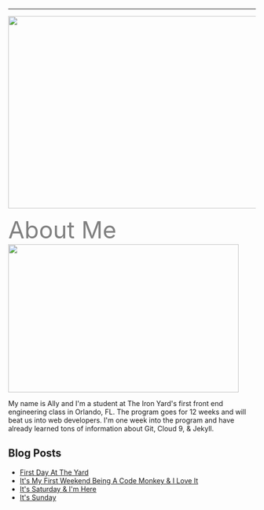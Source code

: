 ---
<!-- language: html-->
<body background="https://xx-nova-xx_github_io-c9-xxnovaxx.c9.io//images/258211.jpg">
<center><a href="http://www.twitter.com/allyhinton"><img src="https://xx-nova-xx_github_io-c9-xxnovaxx.c9.io//images/NovaBlogHeaderImageCustomized.jpg" width="1400" height="391"></a></center>

</body>


<font size ="14" color="grey">About Me</font>
<br>
<a href="http://www.twitter.com/allyhinton"><img src="https://xx-nova-xx_github_io-c9-xxnovaxx.c9.io//images/Ally&Korra.jpg" width="469" height="301"></a>

My name is Ally and I'm a student at The Iron Yard's first front end engineering class in Orlando, FL. The program goes for 12 weeks and will beat us into web developers. I'm one week into the program and have already learned tons of information about Git, Cloud 9, & Jekyll. 

## Blog Posts

 - [First Day At The Yard](/2014/09/22/FirstDayAtTheYard.html)
 - [It's My First Weekend Being A Code Monkey & I Love It](/2014/09/27/FifthDayAtTheYard.html)
 - [It's Saturday & I'm Here](/2014/09/28/SixthDayAtTheYard.html)
 - [It's Sunday]()